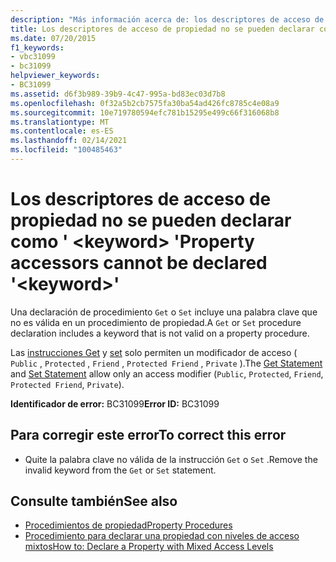 ```yaml
---
description: "Más información acerca de: los descriptores de acceso de propiedad no se pueden declarar como ' <keyword> '"
title: Los descriptores de acceso de propiedad no se pueden declarar como ' <keyword> '
ms.date: 07/20/2015
f1_keywords:
- vbc31099
- bc31099
helpviewer_keywords:
- BC31099
ms.assetid: d6f3b989-39b9-4c47-995a-bd83ec03d7b8
ms.openlocfilehash: 0f32a5b2cb7575fa30ba54ad426fc8785c4e08a9
ms.sourcegitcommit: 10e719780594efc781b15295e499c66f316068b8
ms.translationtype: MT
ms.contentlocale: es-ES
ms.lasthandoff: 02/14/2021
ms.locfileid: "100485463"
---
```

# <a name="property-accessors-cannot-be-declared-keyword"></a><span data-ttu-id="7c63c-103">Los descriptores de acceso de propiedad no se pueden declarar como ' \<keyword> '</span><span class="sxs-lookup"><span data-stu-id="7c63c-103">Property accessors cannot be declared '\<keyword>'</span></span>

<span data-ttu-id="7c63c-104">Una declaración de procedimiento `Get` o `Set` incluye una palabra clave que no es válida en un procedimiento de propiedad.</span><span class="sxs-lookup"><span data-stu-id="7c63c-104">A `Get` or `Set` procedure declaration includes a keyword that is not valid on a property procedure.</span></span>  
  
 <span data-ttu-id="7c63c-105">Las [instrucciones Get](../language-reference/statements/get-statement.md) y [set](../language-reference/statements/set-statement.md) solo permiten un modificador de acceso ( `Public` , `Protected` , `Friend` , `Protected Friend` , `Private` ).</span><span class="sxs-lookup"><span data-stu-id="7c63c-105">The [Get Statement](../language-reference/statements/get-statement.md) and [Set Statement](../language-reference/statements/set-statement.md) allow only an access modifier (`Public`, `Protected`, `Friend`, `Protected Friend`, `Private`).</span></span>  
  
 <span data-ttu-id="7c63c-106">**Identificador de error:** BC31099</span><span class="sxs-lookup"><span data-stu-id="7c63c-106">**Error ID:** BC31099</span></span>  
  
## <a name="to-correct-this-error"></a><span data-ttu-id="7c63c-107">Para corregir este error</span><span class="sxs-lookup"><span data-stu-id="7c63c-107">To correct this error</span></span>  
  
- <span data-ttu-id="7c63c-108">Quite la palabra clave no válida de la instrucción `Get` o `Set` .</span><span class="sxs-lookup"><span data-stu-id="7c63c-108">Remove the invalid keyword from the `Get` or `Set` statement.</span></span>  
  
## <a name="see-also"></a><span data-ttu-id="7c63c-109">Consulte también</span><span class="sxs-lookup"><span data-stu-id="7c63c-109">See also</span></span>

- [<span data-ttu-id="7c63c-110">Procedimientos de propiedad</span><span class="sxs-lookup"><span data-stu-id="7c63c-110">Property Procedures</span></span>](../programming-guide/language-features/procedures/property-procedures.md)
- [<span data-ttu-id="7c63c-111">Procedimiento para declarar una propiedad con niveles de acceso mixtos</span><span class="sxs-lookup"><span data-stu-id="7c63c-111">How to: Declare a Property with Mixed Access Levels</span></span>](../programming-guide/language-features/procedures/how-to-declare-a-property-with-mixed-access-levels.md)
